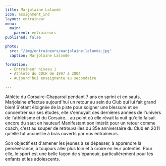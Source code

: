 ```yaml
---
title: Marjolaine Lalande
icon: assignment_ind
layout: entraineur
menu:
  main:
    parent: entraineurs
published: false

photo:
  src: "/img/entraineurs/marjolaine-lalande.jpg"
  caption: Marjolaine Lalande

formation:
  - Entraîneur niveau 1
  - Athlète du COCH de 1997 à 2004
  - Aujourd'hui enseignante au secondaire

---
```


Athlète du Corsaire-Chaparral pendant 7 ans en sprint et en sauts, Marjolaine effectue aujourd'hui un retour au sein du Club qui lui fait grand bien! S'étant éloignée de la piste pour soigner une blessure et se concentrer sur ses études, elle s'ennuyait ces dernières années de l'univers de l'athlétisme et du Corsaire... au point où elle rêvait la nuit qu'elle faisait encore du saut en hauteur! Manifestant son intérêt pour un retour comme coach, c'est au souper de retrouvailles du 35e anniversaire du Club en 2011 qu'elle fut accueillie à bras ouverts par nos entraîneurs.

Son objectif est d'amener les jeunes à se dépasser, à apprendre la persévérance, à toujours aller plus loin et à croire en leur potentiel. Pour elle, le sport est une belle façon de s'épanouir, particulièrement pour les enfants et les adolescents.
